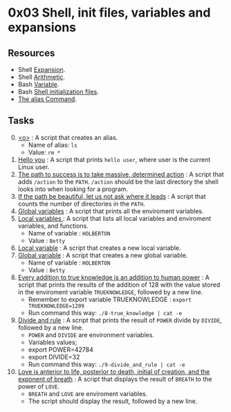 # 0x03 Shell, init files, variables and expansions


## Resources

- Shell [Expansion](http://linuxcommand.org/lc3_lts0080.php).
- Shell [Arithmetic](https://www.gnu.org/software/bash/manual/html_node/Shell-Arithmetic.html).
- Bash [Variable](https://tldp.org/LDP/Bash-Beginners-Guide/html/sect_03_02.html).
- Bash [Shell initialization files](https://tldp.org/LDP/Bash-Beginners-Guide/html/sect_03_01.html).
- [The alias Command](http://www.linfo.org/alias.html).

## Tasks

0. [\<o>](./0-alias) : A script that creates an alias.
   - Name of alias: `ls`
   - Value: `rm *` 
1. [Hello you](./1-hello_you) : A script that prints `hello user`, where user is the current Linux user.
2. [The path to success is to take massive, determined action](./2-path) : A script that adds `/action` to the `PATH`. `/action` should be the last directory the shell looks into when looking for a program.
3. [If the path be beautiful, let us not ask where it leads](./3-paths) : A script that counts the number of directories in the `PATH`.
4. [Global variables](./4-global_variables) : A script that prints all the enviroment variables.
5. [Local variables ](./5-local_variables) : A script that lists all local variables and enviroment variables, and functions.
   - Name of variable : `HOLBERTON`
   - Value : `Betty`
6. [Local variable](./6-create_local_variable) : A script that creates a new local variable.
7. [Global variable](./7-create_global_variable) : A script that creates a new global variable.
   - Name of variable : `HOLBERTON`
   - Value : `Betty`
8. [Every addition to true knowledge is an addition to human power](./8-true_knowledge) : A script that prints the results of the addition of 128 with the value stored in the enviroment variable `TRUEKNOWLEDGE`, followed by a new line.
   - Remember to export variable TRUEKNOWLEDGE : `export TRUEKNOWLEDGE=1209`
   - Run command this way: `./8-true_knowledge | cat -e`
9. [Divide and rule](./9-divide_and_rule) : A script that prints the result of `POWER` divide by `DIVIDE`, followed by a new line.
   - `POWER` and `DIVIDE` are environment variables.
   - Variables values;
    - export POWER=42784
    - export DIVIDE=32
   - Run command this way: `./9-divide_and_rule | cat -e`
10. [Love is anterior to life, posterior to death, initial of creation, and the exponent of breath](./10-love_exponent_breath) : A script that displays the result of `BREATH` to the power of `LOVE`.
    - `BREATH` and `LOVE` are enviroment variables.
    - The script should display the result, followed by a new line.

 
